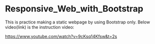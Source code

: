# Responsive_Web_with_Bootstrap

This is practice making a static webpage by using Bootstrap only.
Below video(link) is the instruction video: 

https://www.youtube.com/watch?v=9cKsq14Kfsw&t=2s
